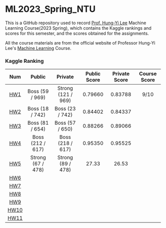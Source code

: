 # ML2023_Spring_NTU

This is a GitHub repository used to record [Prof. Hung-Yi Lee](https://speech.ee.ntu.edu.tw/~hylee/index.php) Machine Learning Course(2023 Spring), which contains the Kaggle rankings and scores for this semester, and the scores obtained for the assignments. 

All the course materials are from the official website of Professor Hung-Yi Lee's [Machine Learning](https://speech.ee.ntu.edu.tw/~hylee/ml/2023-spring.php) Course.

### Kaggle Ranking

|                              Num                               |     Public       |      Private       |  Public Score |  Private Score | Course Score |
|:--------------------------------------------------------------:|:----------------:|:------------------:|:-------------:|:--------------:|:------------:|
|  [HW1](https://www.kaggle.com/competitions/ml2023spring-hw1/)  | Boss (59 / 969)  | Strong (121 / 969) | 0.79660       |  0.83788       |  9/10        |
|  [HW2](https://www.kaggle.com/competitions/ml2023spring-hw2/)  | Boss (18 / 742)  | Boss (23 / 742)    | 0.84402       |  0.84337       ||
|  [HW3](https://www.kaggle.com/competitions/ml2023spring-hw3/)  | Boss (81 / 654)  | Boss (57 / 650)    | 0.88266       |  0.89066       ||
|  [HW4](https://www.kaggle.com/competitions/ml2023springhw4)    | Boss (212 / 617) | Boss (218 / 617)   | 0.95350       |  0.95525       ||
|  [HW5](https://ml.ee.ntu.edu.tw/homeworks/1/description/)      | Strong (67 / 478)| Strong (89 / 478)  | 27.33         |  26.53         ||
|  [HW6](https://ml.ee.ntu.edu.tw/homeworks/2/description/)      |                  |                    |               |                ||
|  [HW7](https://www.kaggle.com/competitions/ml2023spring-hw7/)  |                  |                    |               |                ||
|  [HW8](https://www.kaggle.com/competitions/ml2023spring-hw8/)  |                  |                    |               |                ||
|  [HW9](https://www.kaggle.com/competitions/ml2023spring-hw9/)  |                  |                    |               |                ||
| [HW10](https://www.kaggle.com/competitions/ml2023spring-hw10/) |                  |                    |               |                ||
| [HW11](https://www.kaggle.com/competitions/ml2023spring-hw11/) |                  |                    |               |                ||
